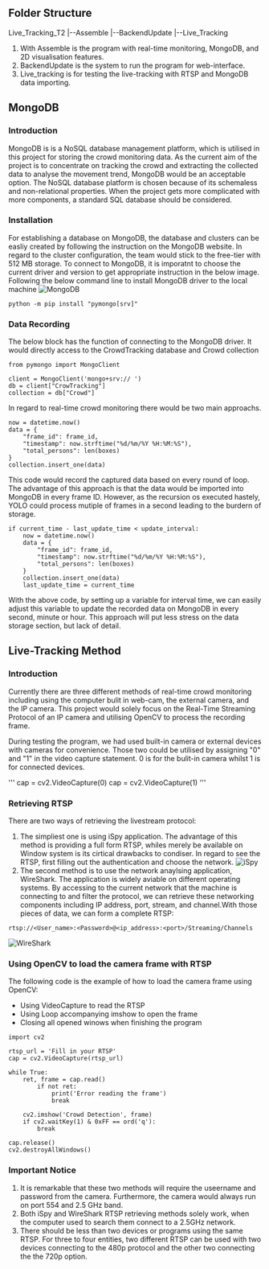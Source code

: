 ## Folder Structure

Live_Tracking_T2
|--Assemble
|--BackendUpdate
|--Live_Tracking

1. With Assemble is the program with real-time monitoring, MongoDB, and 2D visualisation features.
2. BackendUpdate is the system to run the program for web-interface.
3. Live_tracking is for testing the live-tracking with RTSP and MongoDB data importing.

## MongoDB

### Introduction

MongoDB is is a NoSQL database management platform, which is utilised in this project for storing the crowd monitoring data. As the current aim of the project is to concentrate on tracking the crowd and extracting the collected data to analyse the movement trend, MongoDB would be an acceptable option. The NoSQL database platform is chosen because of its schemaless and non-relational properties. When the project gets more complicated with more components, a standard SQL database should be considered.

### Installation

For establishing a database on MongoDB, the database and clusters can be easliy created by following the instruction on the MongoDB website. In regard to the cluster configuration, the team would stick to the free-tier with 512 MB storage.
To connect to MongoDB, it is imporatnt to choose the current driver and version to get appropriate instruction in the below image.
Following the below command line to install MongoDB driver to the local machine
![MongoDB](MongoDBConnect.png)

```
python -m pip install "pymongo[srv]"
```

### Data Recording

The below block has the function of connecting to the MongoDB driver.
It would directly access to the CrowdTracking database and Crowd collection

```
from pymongo import MongoClient

client = MongoClient('mongo+srv:// ')
db = client["CrowTracking"]
collection = db["Crowd"]
```

In regard to real-time crowd monitoring there would be two main approachs.

```
now = datetime.now()
data = {
    "frame_id": frame_id,
    "timestamp": now.strftime("%d/%m/%Y %H:%M:%S"),
    "total_persons": len(boxes)
}
collection.insert_one(data)
```

This code would record the captured data based on every round of loop. The advantage of this approach is that the data would be imported into MongoDB in every frame ID. However, as the recursion os executed hastely, YOLO could process mutiple of frames in a second leading to the burdern of storage.

```
if current_time - last_update_time < update_interval:
    now = datetime.now()
    data = {
        "frame_id": frame_id,
        "timestamp": now.strftime("%d/%m/%Y %H:%M:%S"),
        "total_persons": len(boxes)
    }
    collection.insert_one(data)
    last_update_time = current_time
```

With the above code, by setting up a variable for interval time, we can easily adjust this variable to update the recorded data on MongoDB in every second, minute or hour. This approach will put less stress on the data storage section, but lack of detail.

## Live-Tracking Method

### Introduction

Currently there are three different methods of real-time crowd monitoring including using the computer bulit in web-cam, the external camera, and the IP camera. This project would solely focus on the Real-Time Streaming Protocol of an IP camera and utilising OpenCV to process the recording frame.

During testing the program, we had used built-in camera or external devices with cameras for convenience. Those two could be utilised by assigning "0" and "1" in the video capture statement. 0 is for the bulit-in camera whilst 1 is for connected devices.

'''
cap = cv2.VideoCapture(0)
cap = cv2.VideoCapture(1)
'''

### Retrieving RTSP

There are two ways of retrieving the livestream protocol:

1. The simpliest one is using iSpy application. The advantage of this method is providing a full form RTSP, whiles merely be available on Window system is its cirtical drawbacks to condiser. In regard to see the RTSP, first filling out the authentication and choose the network.
   ![iSpy](iSpy.png)
2. The second method is to use the network anaylsing application, WireShark. The application is widely aviable on different operating systems. By accessing to the current network that the machine is connecting to and filter the protocol, we can retrieve these networking components including IP address, port, stream, and channel.With those pieces of data, we can form a complete RTSP:

```
rtsp://<User_name>:<Password>@<ip_address>:<port>/Streaming/Channels
```

![WireShark](WireShark.png)

### Using OpenCV to load the camera frame with RTSP

The following code is the example of how to load the camera frame using OpenCV:

- Using VideoCapture to read the RTSP
- Using Loop accompanying imshow to open the frame
- Closing all opened winows when finishing the program

```
import cv2

rtsp_url = 'Fill in your RTSP'
cap = cv2.VideoCapture(rtsp_url)

while True:
    ret, frame = cap.read()
        if not ret:
            print('Error reading the frame')
            break

    cv2.imshow('Crowd Detection', frame)
    if cv2.waitKey(1) & 0xFF == ord('q'):
        break

cap.release()
cv2.destroyAllWindows()
```

### Important Notice

1. It is remarkable that these two methods will require the useername and password from the camera. Furthermore, the camera would always run on port 554 and 2.5 GHz band.
2. Both iSpy and WireShark RTSP retrieving methods solely work, when the computer used to search them connect to a 2.5GHz network.
3. There should be less than two devices or programs using the same RTSP. For three to four entities, two different RTSP can be used with two devices connecting to the 480p protocol and the other two connecting the the 720p option.
